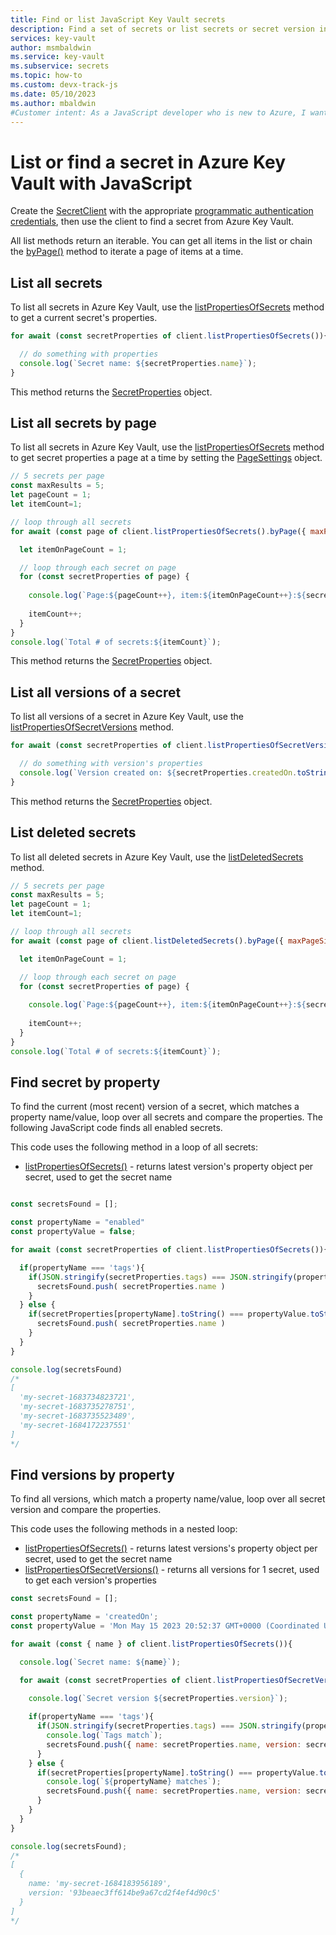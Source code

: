 ```yaml
---
title: Find or list JavaScript Key Vault secrets
description: Find a set of secrets or list secrets or secret version in a Key Vault JavaScript.
services: key-vault
author: msmbaldwin
ms.service: key-vault
ms.subservice: secrets
ms.topic: how-to
ms.custom: devx-track-js
ms.date: 05/10/2023
ms.author: mbaldwin
#Customer intent: As a JavaScript developer who is new to Azure, I want to find or list a secret from the Key Vault with the SDK.
---
```

# List or find a secret in Azure Key Vault with JavaScript

Create the [SecretClient](/javascript/api/@azure/keyvault-secrets/secretclient) with the appropriate [programmatic authentication credentials](javascript-developer-guide-authenticate-sdk-client.md), then use the client to find a secret from Azure Key Vault.

All list methods return an iterable. You can get all items in the list or chain the [byPage()](/javascript/api/@azure/core-paging/pagedasynciterableiterator#@azure-core-paging-pagedasynciterableiterator-bypage) method to iterate a page of items at a time. 

## List all secrets

To list all secrets in Azure Key Vault, use the [listPropertiesOfSecrets](/javascript/api/@azure/keyvault-secrets/secretclient#@azure-keyvault-secrets-secretclient-listpropertiesofsecrets) method to get a current secret's properties.

```javascript
for await (const secretProperties of client.listPropertiesOfSecrets()){

  // do something with properties
  console.log(`Secret name: ${secretProperties.name}`);
}
```

This method returns the [SecretProperties](/javascript/api/@azure/keyvault-secrets/secretproperties) object. 


## List all secrets by page

To list all secrets in Azure Key Vault, use the [listPropertiesOfSecrets](/javascript/api/@azure/keyvault-secrets/secretclient#@azure-keyvault-secrets-secretclient-listpropertiesofsecrets) method to get secret properties a page at a time by setting the [PageSettings](/javascript/api/@azure/core-paging/pagesettings) object.

```javascript
// 5 secrets per page
const maxResults = 5;
let pageCount = 1;
let itemCount=1;

// loop through all secrets
for await (const page of client.listPropertiesOfSecrets().byPage({ maxPageSize: maxResults })) {

  let itemOnPageCount = 1;

  // loop through each secret on page
  for (const secretProperties of page) {
    
    console.log(`Page:${pageCount++}, item:${itemOnPageCount++}:${secretProperties.name}`);
    
    itemCount++;
  }
}
console.log(`Total # of secrets:${itemCount}`);
```

This method returns the [SecretProperties](/javascript/api/@azure/keyvault-secrets/secretproperties) object. 

## List all versions of a secret

To list all versions of a secret in Azure Key Vault, use the [listPropertiesOfSecretVersions](/javascript/api/@azure/keyvault-secrets/secretclient#@azure-keyvault-secrets-secretclient-listpropertiesofsecretversions) method. 

```javascript
for await (const secretProperties of client.listPropertiesOfSecretVersions(secretName)) {

  // do something with version's properties
  console.log(`Version created on: ${secretProperties.createdOn.toString()}`);
}
```

This method returns the [SecretProperties](/javascript/api/@azure/keyvault-secrets/secretproperties) object. 

## List deleted secrets

To list all deleted secrets in Azure Key Vault, use the [listDeletedSecrets]() method. 

```javascript
// 5 secrets per page
const maxResults = 5;
let pageCount = 1;
let itemCount=1;

// loop through all secrets
for await (const page of client.listDeletedSecrets().byPage({ maxPageSize: maxResults })) {

  let itemOnPageCount = 1;

  // loop through each secret on page
  for (const secretProperties of page) {
    
    console.log(`Page:${pageCount++}, item:${itemOnPageCount++}:${secretProperties.name}`);
    
    itemCount++;
  }
}
console.log(`Total # of secrets:${itemCount}`);
```

## Find secret by property

To find the current (most recent) version of a secret, which matches a property name/value, loop over all secrets and compare the properties. The following JavaScript code finds all enabled secrets. 

This code uses the following method in a loop of all secrets:

* [listPropertiesOfSecrets()](/javascript/api/@azure/keyvault-secrets/secretclient#@azure-keyvault-secrets-secretclient-listpropertiesofsecrets) - returns latest version's property object per secret, used to get the secret name


```javascript

const secretsFound = [];

const propertyName = "enabled"
const propertyValue = false;

for await (const secretProperties of client.listPropertiesOfSecrets()){

  if(propertyName === 'tags'){
    if(JSON.stringify(secretProperties.tags) === JSON.stringify(propertyValue)){
      secretsFound.push( secretProperties.name )
    }
  } else {
    if(secretProperties[propertyName].toString() === propertyValue.toString()){
      secretsFound.push( secretProperties.name )
    }
  }
}

console.log(secretsFound)
/*
[
  'my-secret-1683734823721',
  'my-secret-1683735278751',
  'my-secret-1683735523489',
  'my-secret-1684172237551'
]
*/
```

## Find versions by property

To find all versions, which match a property name/value, loop over all secret version and compare the properties. 

This code uses the following methods in a nested loop:

* [listPropertiesOfSecrets()](/javascript/api/@azure/keyvault-secrets/secretclient#@azure-keyvault-secrets-secretclient-listpropertiesofsecrets) - returns latest versions's property object per secret, used to get the secret name
* [listPropertiesOfSecretVersions()](/javascript/api/@azure/keyvault-secrets/secretclient#@azure-keyvault-secrets-secretclient-listpropertiesofsecretversions) - returns all versions for 1 secret, used to get each version's properties

```javascript
const secretsFound = [];

const propertyName = 'createdOn';
const propertyValue = 'Mon May 15 2023 20:52:37 GMT+0000 (Coordinated Universal Time)';

for await (const { name } of client.listPropertiesOfSecrets()){

  console.log(`Secret name: ${name}`);

  for await (const secretProperties of client.listPropertiesOfSecretVersions(name)) {
  
    console.log(`Secret version ${secretProperties.version}`);

    if(propertyName === 'tags'){
      if(JSON.stringify(secretProperties.tags) === JSON.stringify(propertyValue)){
        console.log(`Tags match`);
        secretsFound.push({ name: secretProperties.name, version: secretProperties.version });
      }
    } else {
      if(secretProperties[propertyName].toString() === propertyValue.toString()){
        console.log(`${propertyName} matches`);
        secretsFound.push({ name: secretProperties.name, version: secretProperties.version });
      }
    }
  }
}

console.log(secretsFound);
/*
[
  {
    name: 'my-secret-1684183956189',
    version: '93beaec3ff614be9a67cd2f4ef4d90c5'
  }
]
*/
```
